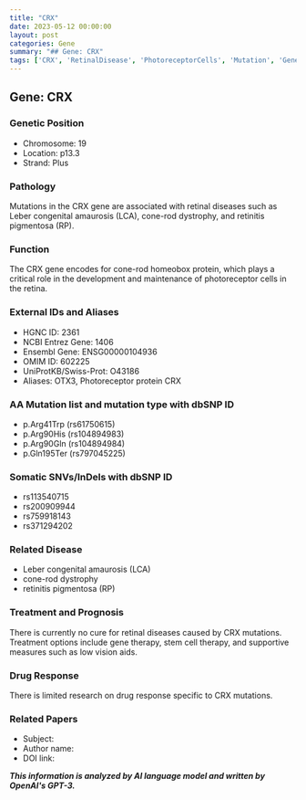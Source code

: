 ```yaml
---
title: "CRX"
date: 2023-05-12 00:00:00
layout: post
categories: Gene
summary: "## Gene: CRX"
tags: ['CRX', 'RetinalDisease', 'PhotoreceptorCells', 'Mutation', 'GeneTherapy', 'StemCellTherapy', 'LowVisionAids', 'Research']
---
```


## Gene: CRX

### Genetic Position
- Chromosome: 19
- Location: p13.3
- Strand: Plus

### Pathology
Mutations in the CRX gene are associated with retinal diseases such as Leber congenital amaurosis (LCA), cone-rod dystrophy, and retinitis pigmentosa (RP).

### Function
The CRX gene encodes for cone-rod homeobox protein, which plays a critical role in the development and maintenance of photoreceptor cells in the retina.

### External IDs and Aliases
- HGNC ID: 2361
- NCBI Entrez Gene: 1406
- Ensembl Gene: ENSG00000104936
- OMIM ID: 602225
- UniProtKB/Swiss-Prot: O43186
- Aliases: OTX3, Photoreceptor protein CRX

### AA Mutation list and mutation type with dbSNP ID
- p.Arg41Trp (rs61750615)
- p.Arg90His (rs104894983)
- p.Arg90Gln (rs104894984)
- p.Gln195Ter (rs797045225)

### Somatic SNVs/InDels with dbSNP ID
- rs113540715
- rs200909944
- rs759918143
- rs371294202

### Related Disease
- Leber congenital amaurosis (LCA)
- cone-rod dystrophy
- retinitis pigmentosa (RP)

### Treatment and Prognosis
There is currently no cure for retinal diseases caused by CRX mutations. Treatment options include gene therapy, stem cell therapy, and supportive measures such as low vision aids.

### Drug Response
There is limited research on drug response specific to CRX mutations.

### Related Papers
- Subject:
- Author name:
- DOI link:

**_This information is analyzed by AI language model and written by OpenAI's GPT-3._**